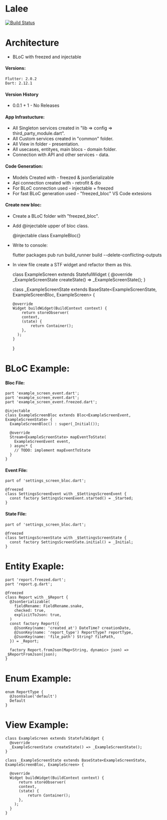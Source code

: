 # Lalee

[![Build Status](https://travis-ci.org/joemccann/dillinger.svg?branch=master)](https://travis-ci.org/joemccann/dillinger)

# Architecture
- BLoC with freezed and injectable
#### Versions:
    Flutter: 2.0.2
    Dart: 2.12.1
#### Version History
- 0.0.1 + 1 - No Releases

#### App Infrastucture: 
- All Singleton services created in "lib => config => third_party_module.dart".
- All Custom services created in "common" folder.
- All View in folder - presentation.
- All usecases, entityes, main blocs - domain folder.
- Connection with API and other services - data.

#### Code Generation:
- Models Created with - freezed & jsonSerializable
- Api connection created with - retrofit & dio
- For BLoC connection used - injectable + freezed
- For fast BLoC generation used - "freezed_bloc" VS Code extesions

#### Create new bloc: 
- Create a BLoC folder with "freezed_bloc".
- Add @injectable upper of bloc class.
    

    @injectable
    class ExampleBloc{}
- Write to console:
 

    flutter packages pub run build_runner build --delete-conflicting-outputs
- In view file create a STF widget and refactor them as this.
    

    class ExampleScreen extends StatefulWidget {
      @override
      _ExampleScreenState createState() => _ExampleScreenState();
    }

    class _ExampleScreenState extends BaseState<ExampleScreenState, ExampleScreenBloc, ExampleScreen> {
    
      @override
      Widget buildWidget(BuildContext context) {
          return storeObserver(
          context, 
          (state) {
              return Container();
          },
        );
      }
    }
    

# BLoC Example:
#### Bloc File:
    part 'example_screen_event.dart';
    part 'example_screen_event.dart';
    part 'example_screen_event.freezed.dart';
    
    @injectable
    class ExampleScreenBloc extends Bloc<ExampleScreenEvent, ExampleScreenState> {
      ExampleScreenBloc() : super(_Initial());
    
      @override
      Stream<ExampleScreenState> mapEventToState(
        ExampleScreenEvent event,
      ) async* {
        // TODO: implement mapEventToState
      }
    }
#### Event File:
    part of 'settings_screen_bloc.dart';
    
    @freezed
    class SettingsScreenEvent with _$SettingsScreenEvent {
      const factory SettingsScreenEvent.started() = _Started;
    }
#### State File:
    part of 'settings_screen_bloc.dart';

    @freezed
    class SettingsScreenState with _$SettingsScreenState {
      const factory SettingsScreenState.initial() = _Initial;
    }
    
# Entity Exaple: 
    part 'report.freezed.dart';
    part 'report.g.dart';
    
    @freezed
    class Report with _$Report {
      @JsonSerializable(
        fieldRename: FieldRename.snake,
        checked: true,
        explicitToJson: true,
      )
      const factory Report({
        @JsonKey(name: 'created_at') DateTime? creationDate,
        @JsonKey(name: 'report_type') ReportType? reportType,
        @JsonKey(name: 'file_path') String? filePath,
      }) = _Report;
    
      factory Report.fromJson(Map<String, dynamic> json) => _$ReportFromJson(json);
    }
# Enum Example: 
    enum ReportType {
      @JsonValue('default')
      Default
    }
# View Example:
    class ExampleScreen extends StatefulWidget {
      @override
      _ExampleScreenState createState() => _ExampleScreenState();
    }

    class _ExampleScreenState extends BaseState<ExampleScreenState, ExampleScreenBloc, ExampleScreen> {
    
      @override
      Widget buildWidget(BuildContext context) {
          return storeObserver(
          context, 
          (state) {
              return Container();
          },
        );
      }
    }
    
